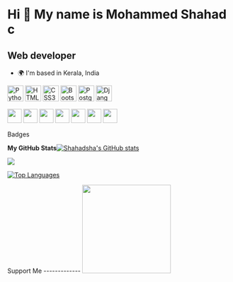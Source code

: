 Hi 👋 My name is Mohammed Shahad c
==================================

Web developer
-------------

* 🌍 I'm based in Kerala, India

 <a href="https://www.python.org/" target="_blank" rel="noreferrer"><img
    src="https://raw.githubusercontent.com/danielcranney/readme-generator/main/public/icons/skills/python-colored.svg"
    width="36" height="36" alt="Python" /></a>
<a href="https://developer.mozilla.org/en-US/docs/Glossary/HTML5" target="_blank" rel="noreferrer"><img
    src="https://raw.githubusercontent.com/danielcranney/readme-generator/main/public/icons/skills/html5-colored.svg"
    width="36" height="36" alt="HTML5" /></a>
<a href="https://www.w3.org/TR/CSS/#css" target="_blank" rel="noreferrer"><img
    src="https://raw.githubusercontent.com/danielcranney/readme-generator/main/public/icons/skills/css3-colored.svg"
    width="36" height="36" alt="CSS3" /></a>
<a href="https://getbootstrap.com/" target="_blank" rel="noreferrer"><img
    src="https://raw.githubusercontent.com/danielcranney/readme-generator/main/public/icons/skills/bootstrap-colored.svg"
    width="36" height="36" alt="Bootstrap" /></a>
<a href="https://www.postgresql.org/" target="_blank" rel="noreferrer"><img
    src="https://raw.githubusercontent.com/danielcranney/readme-generator/main/public/icons/skills/postgresql-colored.svg"
    width="36" height="36" alt="PostgreSQL" /></a>
<a href="https://www.djangoproject.com/" target="_blank" rel="noreferrer"><img
    src="https://raw.githubusercontent.com/danielcranney/readme-generator/main/public/icons/skills/django-colored.svg"
    width="36" height="36" alt="Django" /></a>
    
<a href="https://discord.com/users/#" target="_blank" rel="noreferrer"><img
    src="https://raw.githubusercontent.com/danielcranney/readme-generator/main/public/icons/socials/discord.svg"
    width="32" height="32" /></a>
<a href="https://www.facebook.com/#" target="_blank" rel="noreferrer"><img
    src="https://raw.githubusercontent.com/danielcranney/readme-generator/main/public/icons/socials/facebook.svg"
    width="32" height="32" /></a>
<a href="https://www.github.com/Shahadsha" target="_blank" rel="noreferrer"><img
    src="https://raw.githubusercontent.com/danielcranney/readme-generator/main/public/icons/socials/github.svg"
    width="32" height="32" /></a>
<a href="http://www.instagram.com/#" target="_blank" rel="noreferrer"><img
    src="https://raw.githubusercontent.com/danielcranney/readme-generator/main/public/icons/socials/instagram.svg"
    width="32" height="32" /></a>
<a href="https://www.linkedin.com/in/#" target="_blank" rel="noreferrer"><img
    src="https://raw.githubusercontent.com/danielcranney/readme-generator/main/public/icons/socials/linkedin.svg"
    width="32" height="32" /></a>
<a href="https://www.stackoverflow.com/users/#" target="_blank" rel="noreferrer"><img
    src="https://raw.githubusercontent.com/danielcranney/readme-generator/main/public/icons/socials/stackoverflow.svg"
    width="32" height="32" /></a>
<a href="https://www.twitter.com/#" target="_blank" rel="noreferrer"><img
    src="https://raw.githubusercontent.com/danielcranney/readme-generator/main/public/icons/socials/twitter.svg"
    width="32" height="32" /></a></p>Badges
    
   <b>My GitHub Stats</b><a href="http://www.github.com/Shahadsha"><img
    src="https://github-readme-stats.vercel.app/api?username=Shahadsha&show_icons=true&hide=&count_private=true&title_color=0891b2&text_color=ffffff&icon_color=0891b2&bg_color=1c1917&hide_border=true&show_icons=true"
    alt="Shahadsha's GitHub stats" /></a>
    
   <a href="http://www.github.com/Shahadsha"><img
    src="https://github-readme-streak-stats.herokuapp.com/?user=Shahadsha&stroke=ffffff&background=1c1917&ring=0891b2&fire=0891b2&currStreakNum=ffffff&currStreakLabel=0891b2&sideNums=ffffff&sideLabels=ffffff&dates=ffffff&hide_border=true" /></a>
    
   <a href="https://github.com/Shahadsha" align="left"><img
    src="https://github-readme-stats.vercel.app/api/top-langs/?username=Shahadsha&langs_count=10&title_color=0891b2&text_color=ffffff&icon_color=0891b2&bg_color=1c1917&hide_border=true&locale=en&custom_title=Top%20%Languages"
    alt="Top Languages" /></a>
    
Support Me
    -------------
    <a href="https://www.buymeacoffee.com/#"><img
    src="https://cdn.buymeacoffee.com/buttons/v2/default-yellow.png" width="200" /></a>


